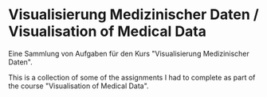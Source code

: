 # Visualisierung Medizinischer Daten / Visualisation of Medical Data

Eine Sammlung von Aufgaben für den Kurs "Visualisierung Medizinischer Daten".

This is a collection of some of the assignments I had to complete as part of
the course "Visualisation of Medical Data".

